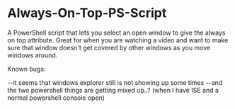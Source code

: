 Always-On-Top-PS-Script
=======================

A PowerShell script that lets you select an open window to give the always on top attribute.  Great for when you are watching a video and want to make sure that window doesn't get covered by other windows as you move windows around.

Known bugs:

--it seems that windows explorer still is not showing up some times
--and the two powershell things are getting mixed up..? (when I have ISE and a normal powershell console open)
